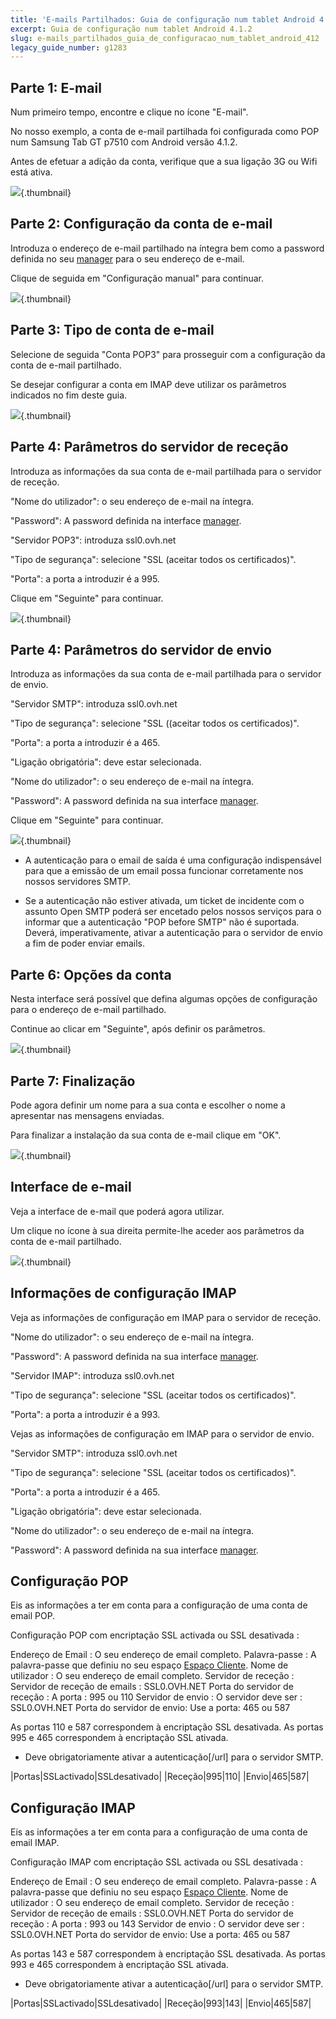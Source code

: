 ```yaml
---
title: 'E-mails Partilhados: Guia de configuração num tablet Android 4.1.2'
excerpt: Guia de configuração num tablet Android 4.1.2
slug: e-mails_partilhados_guia_de_configuracao_num_tablet_android_412
legacy_guide_number: g1283
---
```



## Parte 1: E-mail
Num primeiro tempo, encontre e clique no ícone "E-mail".

No nosso exemplo, a conta de e-mail partilhada foi configurada como POP num Samsung Tab GT p7510 com Android versão 4.1.2.

Antes de efetuar a adição da conta, verifique que a sua ligação 3G ou Wifi está ativa.

![](images/img_1161.jpg){.thumbnail}


## Parte 2: Configuração da conta de e-mail
Introduza o endereço de e-mail partilhado na íntegra bem como a password definida no seu [manager](https://www.ovh.pt/managerv3/) para o seu endereço de e-mail.

Clique de seguida em "Configuração manual" para continuar.

![](images/img_1162.jpg){.thumbnail}


## Parte 3: Tipo de conta de e-mail
Selecione de seguida "Conta POP3" para prosseguir com a configuração da conta de e-mail partilhado.

Se desejar configurar a conta em IMAP deve utilizar os parâmetros indicados no fim deste guia.

![](images/img_1163.jpg){.thumbnail}


## Parte 4: Parâmetros do servidor de receção
Introduza as informações da sua conta de e-mail partilhada para o servidor de receção.

"Nome do utilizador": o seu endereço de e-mail na íntegra.

"Password": A password definida na interface [manager](https://www.ovh.pt/managerv3/).

"Servidor POP3": introduza ssl0.ovh.net

"Tipo de segurança": selecione "SSL (aceitar todos os certificados)".

"Porta": a porta a introduzir é a 995.

Clique em "Seguinte" para continuar.

![](images/img_1164.jpg){.thumbnail}


## Parte 4: Parâmetros do servidor de envio
Introduza as informações da sua conta de e-mail partilhada para o servidor de envio.

"Servidor SMTP": introduza ssl0.ovh.net

"Tipo de segurança": selecione "SSL ((aceitar todos os certificados)".

"Porta": a porta a introduzir é a 465.

"Ligação obrigatória": deve estar selecionada.

"Nome do utilizador": o seu endereço de e-mail na íntegra.

"Password": A password definida na sua interface [manager](https://www.ovh.pt/managerv3/).

Clique em "Seguinte" para continuar.

![](images/img_1165.jpg){.thumbnail}

- A autenticação para o email de saída é uma configuração indispensável para que a emissão de um email possa funcionar corretamente nos nossos servidores SMTP.

- Se a autenticação não estiver ativada, um ticket de incidente com o assunto Open SMTP poderá ser encetado pelos nossos serviços para o informar que a autenticação "POP before SMTP" não é suportada. Deverá, imperativamente, ativar a autenticação para o servidor de envio a fim de poder enviar emails.




## Parte 6: Opções da conta
Nesta interface será possível que defina algumas opções de configuração para o endereço de e-mail partilhado.

Continue ao clicar em "Seguinte", após definir os parâmetros.

![](images/img_1166.jpg){.thumbnail}


## Parte 7: Finalização
Pode agora definir um nome para a sua conta e escolher o nome a apresentar nas mensagens enviadas.

Para finalizar a instalação da sua conta de e-mail clique em "OK".

![](images/img_1167.jpg){.thumbnail}


## Interface de e-mail
Veja a interface de e-mail que poderá agora utilizar.

Um clique no ícone à sua direita permite-lhe aceder aos parâmetros da conta de e-mail partilhado.

![](images/img_1168.jpg){.thumbnail}


## Informações de configuração IMAP
Veja as informações de configuração em IMAP para o servidor de receção.

"Nome do utilizador": o seu endereço de e-mail na íntegra.

"Password": A password definida na sua interface [manager](https://www.ovh.pt/managerv3/).

"Servidor IMAP": introduza ssl0.ovh.net

"Tipo de segurança": selecione "SSL (aceitar todos os certificados)".

"Porta": a porta a introduzir é a 993.

Vejas as informações de configuração em IMAP para o servidor de envio. 

"Servidor SMTP": introduza ssl0.ovh.net

"Tipo de segurança": selecione "SSL (aceitar todos os certificados)".

"Porta": a porta a introduzir é a 465.

"Ligação obrigatória": deve estar selecionada.

"Nome do utilizador": o seu endereço de e-mail na íntegra.

"Password": A password definida na sua interface [manager](https://www.ovh.pt/managerv3/).


## Configuração POP
Eis as informações a ter em conta para a configuração de uma conta de email POP.

Configuração POP com encriptação SSL activada ou SSL desativada : 

Endereço de Email : O seu endereço de email completo.
Palavra-passe : A palavra-passe que definiu no seu espaço [Espaço Cliente](https://www.ovh.com/managerv3/).
Nome de utilizador : O seu endereço de email completo.
Servidor de receção : Servidor de receção de emails : SSL0.OVH.NET
Porta do servidor de receção : A porta : 995 ou 110
Servidor de envio : O servidor deve ser : SSL0.OVH.NET
Porta do servidor de envio: Use a porta: 465 ou 587

As portas 110 e 587 correspondem à encriptação SSL desativada.
As portas 995 e 465 correspondem à encriptação SSL ativada.


- Deve obrigatoriamente ativar a  autenticação[/url] para o servidor SMTP.


|Portas|SSLactivado|SSLdesativado|
|Receção|995|110|
|Envio|465|587|




## Configuração IMAP
Eis as informações a ter em conta para a configuração de uma conta de email IMAP.

Configuração IMAP com encriptação SSL activada ou SSL desativada : 

Endereço de Email : O seu endereço de email completo.
Palavra-passe : A palavra-passe que definiu no seu espaço [Espaço Cliente](https://www.ovh.com/managerv3/).
Nome de utilizador : O seu endereço de email completo.
Servidor de receção : Servidor de receção de emails : SSL0.OVH.NET
Porta do servidor de receção : A porta : 993 ou 143
Servidor de envio : O servidor deve ser : SSL0.OVH.NET
Porta do servidor de envio: Use a porta: 465 ou 587

As portas 143 e 587 correspondem à encriptação SSL desativada.
As portas 993 e 465 correspondem à encriptação SSL ativada.


- Deve obrigatoriamente ativar a  autenticação[/url] para o servidor SMTP.


|Portas|SSLactivado|SSLdesativado|
|Receção|993|143|
|Envio|465|587|



